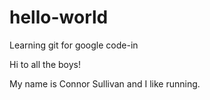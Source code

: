 # hello-world
Learning git for google code-in

Hi to all the boys!

My name is Connor Sullivan and I like running.
